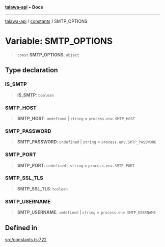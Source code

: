 [**talawa-api**](../../README.md) • **Docs**

***

[talawa-api](../../modules.md) / [constants](../README.md) / SMTP\_OPTIONS

# Variable: SMTP\_OPTIONS

> `const` **SMTP\_OPTIONS**: `object`

## Type declaration

### IS\_SMTP

> **IS\_SMTP**: `boolean`

### SMTP\_HOST

> **SMTP\_HOST**: `undefined` \| `string` = `process.env.SMTP_HOST`

### SMTP\_PASSWORD

> **SMTP\_PASSWORD**: `undefined` \| `string` = `process.env.SMTP_PASSWORD`

### SMTP\_PORT

> **SMTP\_PORT**: `undefined` \| `string` = `process.env.SMTP_PORT`

### SMTP\_SSL\_TLS

> **SMTP\_SSL\_TLS**: `boolean`

### SMTP\_USERNAME

> **SMTP\_USERNAME**: `undefined` \| `string` = `process.env.SMTP_USERNAME`

## Defined in

[src/constants.ts:722](https://github.com/PalisadoesFoundation/talawa-api/blob/3bacbf38707ebd3e3e5f1bc5b4cc7aa3b2adc169/src/constants.ts#L722)
